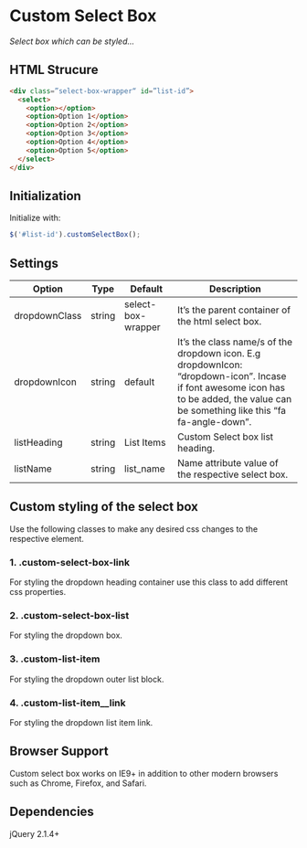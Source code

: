 # Custom Select Box
_Select box which can be styled..._

## HTML Strucure

```html
<div class=”select-box-wrapper“ id=”list-id”>
  <select>
    <option></option>
    <option>Option 1</option>
    <option>Option 2</option>
    <option>Option 3</option>
    <option>Option 4</option>
    <option>Option 5</option>
  </select>
</div>
```

## Initialization
Initialize with:
```javascript
$('#list-id').customSelectBox();
```

## Settings

Option | Type | Default | Description
------ | ---- | ------- | -----------
dropdownClass | string | select-box-wrapper | It’s the parent container of the html select box.
dropdownIcon | string | default | It’s the class name/s of the dropdown icon. E.g dropdownIcon: “dropdown-icon”. Incase if font awesome icon has to be added, the value can be something like this “fa fa-angle-down”.
listHeading | string | List Items | Custom Select box list heading.
listName | string | list_name | Name attribute value of the respective select box.

## Custom styling of the select box
Use the following classes to make any desired css changes to the respective element.

### 1.	.custom-select-box-link
For styling the dropdown heading container use this class to add different css properties.

### 2.	.custom-select-box-list
For styling the dropdown box.

### 3.	.custom-list-item
For styling the dropdown outer list block.

### 4.	.custom-list-item__link
For styling the dropdown list item link.

## Browser Support
Custom select box works on IE9+ in addition to other modern browsers such as Chrome, Firefox, and Safari.

## Dependencies
jQuery 2.1.4+

